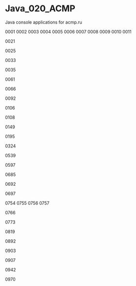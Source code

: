 # Java_020_ACMP
Java console applications for acmp.ru

0001
0002
0003
0004
0005
0006
0007
0008
0009
0010
0011

0021

0025

0033

0035

0061

0066

0092

0106

0108

0149

0195

0324

0539

0597

0685

0692

0697

0754
0755
0756
0757

0766

0773

0819

0892

0903

0907

0942

0970